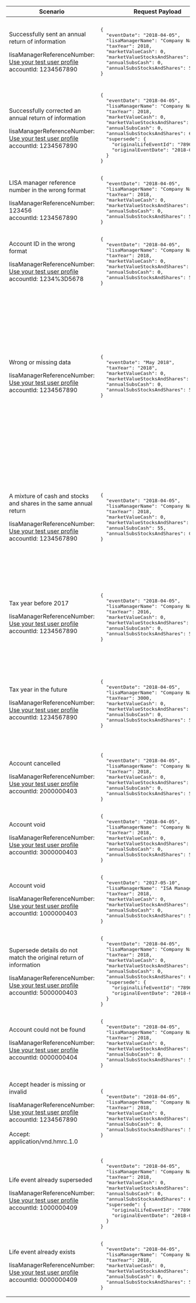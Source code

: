 <table>
    <col width="25%">
    <col width="35%">
    <col width="40%">
    <thead>
        <tr>
            <th>Scenario</th>
            <th>Request Payload</th>
            <th>Response</th>
        </tr>
    </thead>
    <tbody>
        <tr>
            <td><p>Successfully sent an annual return of information</p><p class="code--block">lisaManagerReferenceNumber: <a href="#testing">Use your test user profile</a><br>accountId: 1234567890</p></td>
            <td>
<pre class="code--block">
{
  "eventDate": "2018-04-05",
  "lisaManagerName": "Company Name",
  "taxYear": 2018,
  "marketValueCash": 0,
  "marketValueStocksAndShares": 55,
  "annualSubsCash": 0,
  "annualSubsStocksAndShares": 55
}
</pre>
            </td>
            <td><p>HTTP status: <code class="code--slim">201 (Created)</code></p>
<pre class="code--block">
{
  "status": 201,
  "success": true,
  "data": {
    "message": "Life event created",
    "lifeEventId": "7890000001"
  }
}
</pre>
            </td>
        </tr>
        <tr>
            <td><p>Successfully corrected an annual return of information</p><p class="code--block">lisaManagerReferenceNumber: <a href="#testing">Use your test user profile</a><br>accountId: 1234567890</p></td>
            <td>
<pre class="code--block">
{
  "eventDate": "2018-04-05",
  "lisaManagerName": "Company Name",
  "taxYear": 2018,
  "marketValueCash": 0,
  "marketValueStocksAndShares": 65,
  "annualSubsCash": 0,
  "annualSubsStocksAndShares": 65,
  "supersede": {
    "originalLifeEventId": "7890000001",
    "originalEventDate": "2018-04-05"
  }
}
</pre>
            </td>
            <td><p>HTTP status: <code class="code--slim">201 (Created)</code></p>
<pre class="code--block">
{
  "status": 201,
  "success": true,
  "data": {
    "message": "Life event superseded",
    "lifeEventId": "7890000002"
  }
}
</pre>
            </td>
        </tr>
        <tr>
            <td><p>LISA manager reference number in the wrong format</p><p class="code--block">lisaManagerReferenceNumber: 123456<br>accountId: 1234567890</p></td>
                        <td>
<pre class="code--block">
{
  "eventDate": "2018-04-05",
  "lisaManagerName": "Company Name",
  "taxYear": 2018,
  "marketValueCash": 0,
  "marketValueStocksAndShares": 55,
  "annualSubsCash": 0,
  "annualSubsStocksAndShares": 55
}
</pre>
            </td>
            <td><p>HTTP status: <code class="code--slim">400 (Bad Request)</code></p>
<pre class="code--block">
{
  "code": "BAD_REQUEST",
  "message": "Enter lisaManagerReferenceNumber in the correct format, like Z1234"
}
</pre>
            </td>
        </tr>
        <tr>
            <td><p>Account ID in the wrong format</p><p class="code--block">lisaManagerReferenceNumber: <a href="#testing">Use your test user profile</a><br>accountId: 1234%3D5678</p></td>
            <td>
<pre class="code--block">
{
  "eventDate": "2018-04-05",
  "lisaManagerName": "Company Name",
  "taxYear": 2018,
  "marketValueCash": 0,
  "marketValueStocksAndShares": 55,
  "annualSubsCash": 0,
  "annualSubsStocksAndShares": 55
}
</pre>
            </td>
            <td><p>HTTP status: <code class="code--slim">400 (Bad Request)</code></p>
<pre class="code--block">
{
  "code": "BAD_REQUEST",
  "message": "Enter accountId in the correct format, like ABC12345"
}
</pre>
            </td>
        </tr>
        <tr>
            <td><p>Wrong or missing data</p><p class="code--block">lisaManagerReferenceNumber: <a href="#testing">Use your test user profile</a><br>accountId: 1234567890</p></td>
            <td>
<pre class="code--block">
{
  "eventDate": "May 2018",
  "taxYear": "2018",
  "marketValueCash": 0,
  "marketValueStocksAndShares": 10.1,
  "annualSubsCash": 0,
  "annualSubsStocksAndShares": 55
}
</pre>
            </td>
            <td><p>HTTP status: <code class="code--slim">400 (Bad Request)</code></p>
<pre class="code--block">
{
  "code": "BAD_REQUEST",
  "message": "Bad Request",
  "errors": [
    {
      "code": "INVALID_DATA_TYPE",
      "message": "Invalid data type has been used",
      "path": "/taxYear"
    },
    {
      "code": "INVALID_DATA_TYPE",
      "message": "Invalid data type has been used",
      "path": "/marketValueStocksAndShares"
    },
    {
      "code": "INVALID_DATE",
      "message": "Date is invalid",
      "path": "/eventDate"
    },
    {
      "code": "MISSING_FIELD",
      "message": "This field is required",
      "path": "/lisaManagerName"
    }
  ]
}
</pre>
            </td>
        </tr>
        <tr>
            <td><p>A mixture of cash and stocks and shares in the same annual return</p><p class="code--block">lisaManagerReferenceNumber: <a href="#testing">Use your test user profile</a><br>accountId: 1234567890</p></td>
            <td>
<pre class="code--block">
{
  "eventDate": "2018-04-05",
  "lisaManagerName": "Company Name",
  "taxYear": 2018,
  "marketValueCash": 0,
  "marketValueStocksAndShares": 55,
  "annualSubsCash": 55,
  "annualSubsStocksAndShares": 0
}
</pre>
            </td>
            <td><p>HTTP status: <code class="code--slim">403 (Forbidden)</code></p>
<pre class="code--block">
{
  "code": "FORBIDDEN",
  "message": "There is a problem with the request data",
  "errors": [
    {
      "code": "INVALID_MONETARY_AMOUNT",
      "message": "You can only give cash or stocks and shares values",
      "path": "/annualSubsCash"
    },
    {
      "code": "INVALID_MONETARY_AMOUNT",
      "message": "You can only give cash or stocks and shares values",
      "path": "/marketValueStocksAndShares"
    }
  ]
}
</pre>
            </td>
        </tr>
        <tr>
            <td><p>Tax year before 2017</p><p class="code--block">lisaManagerReferenceNumber: <a href="#testing">Use your test user profile</a><br>accountId: 1234567890</p></td>
            <td>
<pre class="code--block">
{
  "eventDate": "2018-04-05",
  "lisaManagerName": "Company Name",
  "taxYear": 2016,
  "marketValueCash": 0,
  "marketValueStocksAndShares": 55,
  "annualSubsCash": 0,
  "annualSubsStocksAndShares": 55
}
</pre>
            </td>
            <td><p>HTTP status: <code class="code--slim">403 (Forbidden)</code></p>
<pre class="code--block">
{
  "code": "FORBIDDEN",
  "message": "There is a problem with the request data",
  "errors": [
    {
      "code": "INVALID_DATE",
      "message": "The taxYear cannot be before 2017",
      "path": "/taxYear"
    }
  ]
}
</pre>
            </td>
        </tr>
        <tr>
            <td><p>Tax year in the future</p><p class="code--block">lisaManagerReferenceNumber: <a href="#testing">Use your test user profile</a><br>accountId: 1234567890</p></td>
            <td>
<pre class="code--block">
{
  "eventDate": "2018-04-05",
  "lisaManagerName": "Company Name",
  "taxYear": 3000,
  "marketValueCash": 0,
  "marketValueStocksAndShares": 55,
  "annualSubsCash": 0,
  "annualSubsStocksAndShares": 55
}
</pre>
            </td>
            <td><p>HTTP status: <code class="code--slim">403 (Forbidden)</code></p>
<pre class="code--block">
{
  "code": "FORBIDDEN",
  "message": "There is a problem with the request data",
  "errors": [
    {
      "code": "INVALID_DATE",
      "message": "The taxYear cannot be in the future",
      "path": "/taxYear"
    }
  ]
}
</pre>
            </td>
        </tr>
        <tr>
            <td><p>Account cancelled</p><p class="code--block">lisaManagerReferenceNumber: <a href="#testing">Use your test user profile</a><br>accountId: 2000000403</p></td>
            <td>
<pre class="code--block">
{
  "eventDate": "2018-04-05",
  "lisaManagerName": "Company Name",
  "taxYear": 2018,
  "marketValueCash": 0,
  "marketValueStocksAndShares": 55,
  "annualSubsCash": 0,
  "annualSubsStocksAndShares": 55
}
</pre>
            </td>
            <td><p>HTTP status: <code class="code--slim">403 (Forbidden)</code></p>
<pre class="code--block">
{
  "code": "INVESTOR_ACCOUNT_ALREADY_CANCELLED",
  "message": "The LISA account is already cancelled"
}
</pre>
            </td>
        </tr>
        <tr>
            <td><p>Account void</p><p class="code--block">lisaManagerReferenceNumber: <a href="#testing">Use your test user profile</a><br>accountId: 3000000403</p></td>
            <td>
<pre class="code--block">
{
  "eventDate": "2018-04-05",
  "lisaManagerName": "Company Name",
  "taxYear": 2018,
  "marketValueCash": 0,
  "marketValueStocksAndShares": 55,
  "annualSubsCash": 0,
  "annualSubsStocksAndShares": 55
}
</pre>
            </td>
            <td><p>HTTP status: <code class="code--slim">403 (Forbidden)</code></p>
<pre class="code--block">
{
  "code": "INVESTOR_ACCOUNT_ALREADY_VOID",
  "message": "The LISA account is already void"
}
</pre>
            </td>
        </tr>
        <tr>
                    <td><p>Account void</p><p class="code--block">lisaManagerReferenceNumber: <a href="#testing">Use your test user profile</a><br>accountId: 1000000403</p></td>
                    <td>
<pre class="code--block">
{
  "eventDate": "2017-05-10",
  "lisaManagerName": "ISA Manager 1",
  "taxYear": 2018,
  "marketValueCash": 0,
  "marketValueStocksAndShares": 56,
  "annualSubsCash": 0,
  "annualSubsStocksAndShares": 55
}
</pre>
                    </td>
                    <td><p>HTTP status: <code class="code--slim">403 (Forbidden)</code></p>
        <pre class="code--block">
{
  "code": "INVESTOR_ACCOUNT_ALREADY_CLOSED",
  "message": "The LISA account is already closed"
}
        </pre>
                    </td>
                </tr>
        <tr>
            <td>
                <p>Supersede details do not match the original return of information</p>
                <p class="code--block">
                lisaManagerReferenceNumber: <a href="#testing">Use your test user profile</a>
                <br>
                accountId: 5000000403
                </p>
            </td>
            <td>
<pre class="code--block">
{
  "eventDate": "2018-04-05",
  "lisaManagerName": "Company Name",
  "taxYear": 2018,
  "marketValueCash": 0,
  "marketValueStocksAndShares": 65,
  "annualSubsCash": 0,
  "annualSubsStocksAndShares": 65,
  "supersede": {
    "originalLifeEventId": "7890000001",
    "originalEventDate": "2018-04-04"
  }
}
</pre>
            </td>
            <td><p>HTTP status: <code class="code--slim">403 (Forbidden)</code></p>
<pre class="code--block">
{
    "code": "SUPERSEDED_LIFE_EVENT_MISMATCH_ERROR",
    "message": "originalLifeEventId and the originalEventDate do not match the information in the original request"
}
</pre>
            </td>
        </tr>
        <tr>
            <td><p>Account could not be found</p><p class="code--block">lisaManagerReferenceNumber: <a href="#testing">Use your test user profile</a><br>accountId: 0000000404</p></td>
            <td>
<pre class="code--block">
{
  "eventDate": "2018-04-05",
  "lisaManagerName": "Company Name",
  "taxYear": 2018,
  "marketValueCash": 0,
  "marketValueStocksAndShares": 55,
  "annualSubsCash": 0,
  "annualSubsStocksAndShares": 55
}
</pre>
            </td>
            <td><p>HTTP status: <code class="code--slim">404 (Not found)</code></p>
<pre class="code--block">
{
  "code": "INVESTOR_ACCOUNTID_NOT_FOUND",
  "message": "Enter a real accountId"
}
</pre>
            </td>
        </tr>
        <tr>
            <td><p>Accept header is missing or invalid</p><p class="code--block">lisaManagerReferenceNumber: <a href="#testing">Use your test user profile</a><br>accountId: 1234567890<br><br>Accept: application/vnd.hmrc.1.0</p></td>
            <td>
<pre class="code--block">
{
  "eventDate": "2018-04-05",
  "lisaManagerName": "Company Name",
  "taxYear": 2018,
  "marketValueCash": 0,
  "marketValueStocksAndShares": 55,
  "annualSubsCash": 0,
  "annualSubsStocksAndShares": 55
}
</pre>
            </td>
            <td><p>HTTP status: <code class="code--slim">404 (Not Found)</code></p>
<pre class="code--block">
{
  "code": "MATCHING_RESOURCE_NOT_FOUND",
  "message": "A resource with the name in the request can not be found in the API"
}
</pre>
            </td>
        </tr>
        <tr>
            <td>
                <p>Life event already superseded</p>
                <p class="code--block">
                    lisaManagerReferenceNumber: <a href="#testing">Use your test user profile</a>
                    <br>
                    accountId: 1000000409
                </p>
            </td>
            <td>
<pre class="code--block">
{
  "eventDate": "2018-04-05",
  "lisaManagerName": "Company Name",
  "taxYear": 2018,
  "marketValueCash": 0,
  "marketValueStocksAndShares": 65,
  "annualSubsCash": 0,
  "annualSubsStocksAndShares": 65,
  "supersede": {
    "originalLifeEventId": "7890000001",
    "originalEventDate": "2018-04-05"
  }
}
</pre>
            </td>
            <td><p>HTTP status: <code class="code--slim">409 (Conflict)</code></p>
<pre class="code--block">
{
  "code": "SUPERSEDED_LIFE_EVENT_ALREADY_SUPERSEDED",
  "message": "This life event has already been superseded",
  "lifeEventId": "7890000002"
}
</pre>
            </td>
        </tr>
        <tr>
            <td><p>Life event already exists</p><p class="code--block">lisaManagerReferenceNumber: <a href="#testing">Use your test user profile</a><br>accountId: 0000000409</p></td>
            <td>
<pre class="code--block">
{
  "eventDate": "2018-04-05",
  "lisaManagerName": "Company Name",
  "taxYear": 2018,
  "marketValueCash": 0,
  "marketValueStocksAndShares": 55,
  "annualSubsCash": 0,
  "annualSubsStocksAndShares": 55
}
</pre>
            </td>
            <td><p>HTTP status: <code class="code--slim">409 (Conflict)</code></p>
<pre class="code--block">
{
  "code": "LIFE_EVENT_ALREADY_EXISTS",
  "message": "The investor’s life event has already been reported",
  "lifeEventId": "7890000001"
}
</pre>
            </td>
        </tr>
    </tbody>
</table>
